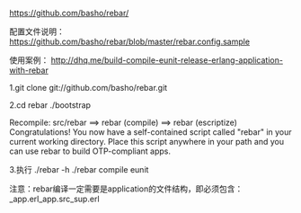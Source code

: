 

<https://github.com/basho/rebar/>

配置文件说明：<https://github.com/basho/rebar/blob/master/rebar.config.sample>

使用案例：
<http://dhq.me/build-compile-eunit-release-erlang-application-with-rebar>

1.git clone git://github.com/basho/rebar.git

2.cd rebar
  ./bootstrap

Recompile: src/rebar
==> rebar (compile)
==> rebar (escriptize)
Congratulations! You now have a self-contained script called "rebar" in
your current working directory. Place this script anywhere in your path
and you can use rebar to build OTP-compliant apps.

3.执行
./rebar -h
./rebar compile eunit

注意：rebar编译一定需要是application的文件结构，即必须包含：_app.erl_app.src_sup.erl
